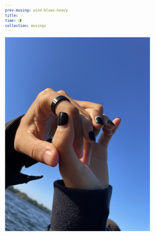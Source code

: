 ```yaml
--- 
prev-musing: wind-blows-heavy
title: ♡
time: 🌗
collection: musings
---
```

![](/assets/images/black_ring_black_nails.png "pc 飞飞 :)")
